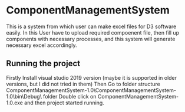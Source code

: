 # ComponentManagementSystem
This is a system from which user can make excel files for D3 software easily. 
In this User have to upload required compoenent file, then fill up components with necessary processes, and this system will generate necessary excel accordingly.

## Running the project
Firstly Install visual studio 2019 version (maybe it is supported in older versions, but I did not tried in them)
Then Go to folder structure ComponentManagementSystem-1.0\ComponentManagementSystem-1.0\bin\Debug\ folder
Double click on ComponentManagementSystem-1.0.exe and then project started running.
